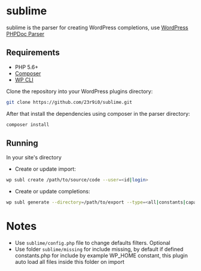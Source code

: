 # sublime

sublime is the parser for creating WordPress completions, use [WordPress PHPDoc Parser](https://github.com/WordPress/phpdoc-parser)

## Requirements
* PHP 5.6+
* [Composer](https://getcomposer.org/)
* [WP CLI](http://wp-cli.org/)

Clone the repository into your WordPress plugins directory:

```bash
git clone https://github.com/23r9i0/sublime.git
```

After that install the dependencies using composer in the parser directory:

```bash
composer install
```

## Running

In your site's directory

* Create or update import:

```bash
wp subl create /path/to/source/code --user=<id|login>
```

* Create or update completions:

```bash
wp subl generate --directory=/path/to/export --type=<all|constants|capabilities|functions|hooks|actions|filters|classes>
```


# Notes

* Use `sublime/config.php` file to change defaults filters. Optional
* Use folder `sublime/missing` for include missing, by default if defined constants.php for include by example WP_HOME constant, this plugin auto load all files inside this folder on import